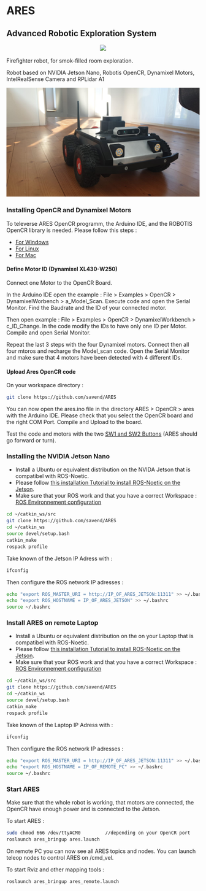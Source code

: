 # ARES
## Advanced Robotic Exploration System

<p align="center">
  <img height="250" src="ares_interface/src/ARESLOGO_Black.jpng" />
</p>


Firefighter robot, for smok-filled room exploration.

Robot based on NVIDIA Jetson Nano, Robotis OpenCR, Dynamixel Motors, IntelRealSense Camera and RPLidar A1

<p align="center">
  <img widtht="1280" src="ares_robot.jpeg" />
</p>

### Installing OpenCR and Dynamixel Motors

To televerse ARES OpenCR programm, the Arduino IDE, and the ROBOTIS OpenCR library is needed. Please follow this steps :
* [For Windows](https://emanual.robotis.com/docs/en/parts/controller/opencr10/#install-on-windows)
* [For Linux ](https://emanual.robotis.com/docs/en/parts/controller/opencr10/#arduino-ide)
* [For Mac](https://emanual.robotis.com/docs/en/parts/controller/opencr10/#install-on-mac)

#### Define Motor ID (Dynamixel XL430-W250)
Connect one Motor to the OpenCR Board.

In the Arduino IDE open the example : File > Examples > OpenCR > DynamixelWorbench > a_Model_Scan. Execute code and open the Serial Monitor. Find the Baudrate and the ID of your connected motor. 

Then open example : File > Examples > OpenCR > DynamixelWorkbench > c_ID_Change.
In the code modify the IDs to have only one ID per Motor. Compile and open Serial Monitor.

Repeat the last 3 steps with the four Dynamixel motors. Connect then all four mtoros and recharge the Model_scan code. Open the Serial Monitor and make sure that 4 motors have been detected with 4 different IDs.

#### Upload Ares OpenCR code

On your workspace directory :
```sh
git clone https://github.com/savend/ARES
```

You can now open the ares.ino file in the directory ARES > OpenCR > ares with the Arduino IDE. Please check that you select the OpenCR board and the right COM Port. Compile and Upload to the board.

Test the code and motors with the two [SW1 and SW2 Buttons](https://emanual.robotis.com/docs/en/parts/controller/opencr10/#push-switch) (ARES should go forward or turn).

### Installing the NVIDIA Jetson Nano

* Install a Ubuntu or equivalent distribution on the NVIDA Jetson that is compatibel with ROS-Noetic.
* Please follow [this installation Tutorial to install ROS-Noetic on the Jetson](http://wiki.ros.org/noetic/Installation).
* Make sure that your ROS work and that you have a correct Workspace : [ROS Environnement configuration](http://wiki.ros.org/ROS/Tutorials/InstallingandConfiguringROSEnvironment)

```sh
cd ~/catkin_ws/src
git clone https://github.com/savend/ARES
cd ~/catkin_ws
source devel/setup.bash
catkin_make
rospack profile
```
Take known of the Jetson IP Adress with :
```sh
ifconfig
```
Then configure the ROS network IP adresses :
```sh
echo "export ROS_MASTER_URI = http://IP_OF_ARES_JETSON:11311" >> ~/.bashrc
echo "export ROS_HOSTNAME = IP_OF_ARES_JETSON" >> ~/.bashrc
source ~/.bashrc
```

### Install ARES on remote Laptop

* Install a Ubuntu or equivalent distribution on the on your Laptop that is compatibel with ROS-Noetic.
* Please follow [this installation Tutorial to install ROS-Noetic on the Jetson](http://wiki.ros.org/noetic/Installation).
* Make sure that your ROS work and that you have a correct Workspace : [ROS Environnement configuration](http://wiki.ros.org/ROS/Tutorials/InstallingandConfiguringROSEnvironment)

```sh
cd ~/catkin_ws/src
git clone https://github.com/savend/ARES
cd ~/catkin_ws
source devel/setup.bash
catkin_make
rospack profile
```

Take known of the Laptop IP Adress with :
```sh
ifconfig
```
Then configure the ROS network IP adresses :
```sh
echo "export ROS_MASTER_URI = http://IP_OF_ARES_JETSON:11311" >> ~/.bashrc
echo "export ROS_HOSTNAME = IP_OF_REMOTE_PC" >> ~/.bashrc
source ~/.bashrc
```

### Start ARES

Make sure that the whole robot is working, that motors are connected, the OpenCR have enough power and is connected to the Jetson.

To start ARES :
```sh
sudo chmod 666 /dev/ttyACM0 		//depending on your OpenCR port
roslaunch ares_bringup ares.launch
```

On remote PC you can now see all ARES topics and nodes. You can launch teleop nodes to control ARES on /cmd_vel. 

To start Rviz and other mapping tools :
```sh
roslaunch ares_bringup ares_remote.launch
```
